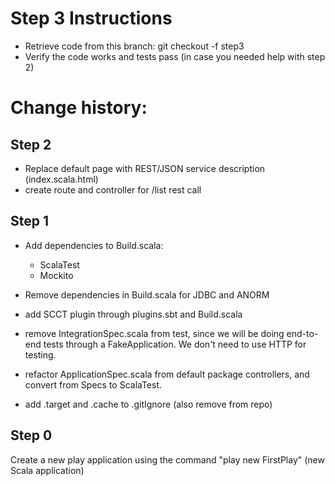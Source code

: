 Step 3 Instructions
===================

- Retrieve code from this branch:  git checkout -f step3
- Verify the code works and tests pass (in case you needed help with step 2)

Change history:
===============

Step 2
------
- Replace default page with REST/JSON service description (index.scala.html)
- create route and controller for /list rest call

Step 1
------
- Add dependencies to Build.scala:
  - ScalaTest
  - Mockito
  
- Remove dependencies in Build.scala for JDBC and ANORM

- add SCCT plugin through plugins.sbt and Build.scala

- remove IntegrationSpec.scala from test, since we will be doing end-to-end tests through a 
  FakeApplication.  We don't need to use HTTP for testing.
  
- refactor ApplicationSpec.scala from default package controllers, and convert from Specs
  to ScalaTest.
  
- add .target and .cache to .gitIgnore (also remove from repo)
  
Step 0
------
Create a new play application using the command "play new FirstPlay" (new Scala application)
